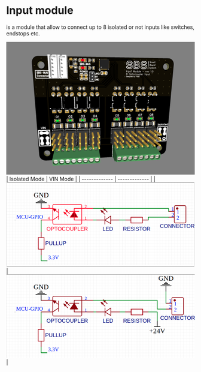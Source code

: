 # Input module
is a module that allow to connect up to 8 isolated or not inputs like switches, endstops etc.


![input-module](./modules/input/input-module-rev10.png)
| Isolated Mode  | VIN Mode |
| ------------- | ------------- |
| ![input-module-isolated](./modules/input/input-module-isolated.png) | ![input-module-vin](./modules/input/input-module-vin.png) |

